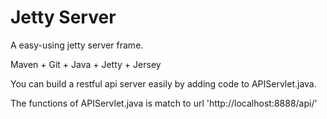 # Jetty Server

A easy-using jetty server frame.

Maven + Git + Java + Jetty + Jersey

You can build a restful api server easily by adding code to APIServlet.java.

The functions of APIServlet.java is match to url 'http://localhost:8888/api/'

